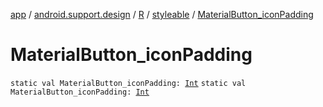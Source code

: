 [app](../../../index.md) / [android.support.design](../../index.md) / [R](../index.md) / [styleable](index.md) / [MaterialButton_iconPadding](./-material-button_icon-padding.md)

# MaterialButton_iconPadding

`static val MaterialButton_iconPadding: `[`Int`](https://kotlinlang.org/api/latest/jvm/stdlib/kotlin/-int/index.html)
`static val MaterialButton_iconPadding: `[`Int`](https://kotlinlang.org/api/latest/jvm/stdlib/kotlin/-int/index.html)